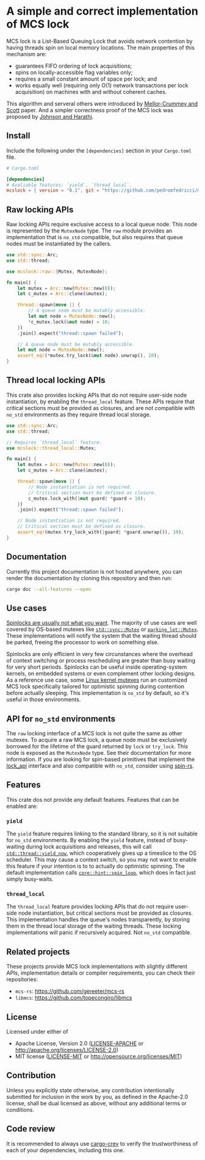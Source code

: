 # A simple and correct implementation of MCS lock

MCS lock is a List-Based Queuing Lock that avoids network contention by
having threads spin on local memory locations. The main properties of this
mechanism are:

- guarantees FIFO ordering of lock acquisitions;
- spins on locally-accessible flag variables only;
- requires a small constant amount of space per lock; and
- works equally well (requiring only O(1) network transactions per lock
  acquisition) on machines with and without coherent caches.

This algorithm and serveral others were introduced by [Mellor-Crummey and Scott] paper.
And a simpler correctness proof of the MCS lock was proposed by [Johnson and Harathi].

## Install

Include the following under the `[dependencies]` section in your `Cargo.toml` file.

```toml
# Cargo.toml

[dependencies]
# Avaliable features: `yield`, `thread_local`.
mcslock = { version = "0.1", git = "https://github.com/pedromfedricci/mcslock" }
```

## Raw locking APIs

Raw locking APIs require exclusive access to a local queue node. This node is
represented by the `MutexNode` type. The `raw` module provides an implementation
that is `no_std` compatible, but also requires that queue nodes must be
instantiated by the callers.

```rust
use std::sync::Arc;
use std::thread;

use mcslock::raw::{Mutex, MutexNode};

fn main() {
    let mutex = Arc::new(Mutex::new(0));
    let c_mutex = Arc::clone(&mutex);

    thread::spawn(move || {
        // A queue node must be mutably accessible.
        let mut node = MutexNode::new();
        *c_mutex.lock(&mut node) = 10;
    })
    .join().expect("thread::spawn failed");

    // A queue node must be mutably accessible.
    let mut node = MutexNode::new();
    assert_eq!(*mutex.try_lock(&mut node).unwrap(), 10);
}
```

## Thread local locking APIs

This crate also provides locking APIs that do not require user-side node
instantiation, by enabling the `thread_local` feature. These APIs require
that critical sections must be provided as closures, and are not compatible
with `no_std` environments as they require thread local storage.

```rust
use std::sync::Arc;
use std::thread;

// Requires `thread_local` feature.
use mcslock::thread_local::Mutex;

fn main() {
    let mutex = Arc::new(Mutex::new(0));
    let c_mutex = Arc::clone(&mutex);

    thread::spawn(move || {
        // Node instantiation is not required.
        // Critical section must be defined as closure.
        c_mutex.lock_with(|mut guard| *guard = 10);
    })
    .join().expect("thread::spawn failed");

    // Node instantiation is not required.
    // Critical section must be defined as closure.
    assert_eq!(mutex.try_lock_with(|guard| *guard.unwrap()), 10);
}
```

## Documentation

Currently this project documentation is not hosted anywhere, you can render
the documentation by cloning this repository and then run:

```bash
cargo doc --all-features --open
```

## Use cases

[Spinlocks are usually not what you want]. The majority of use cases are well
covered by OS-based mutexes like [`std::sync::Mutex`] or [`parking_lot::Mutex`].
These implementations will notify the system that the waiting thread should
be parked, freeing the processor to work on something else.

Spinlocks are only efficient in very few circunstances where the overhead
of context switching or process rescheduling are greater than busy waiting
for very short periods. Spinlocks can be useful inside operating-system kernels,
on embedded systems or even complement other locking designs. As a reference
use case, some [Linux kernel mutexes] run an customized MCS lock specifically
tailored for optimistic spinning during contention before actually sleeping.
This implementation is `no_std` by default, so it's useful in those environments.

## API for `no_std` environments

The `raw` locking interface of a MCS lock is not quite the same as other
mutexes. To acquire a raw MCS lock, a queue node must be exclusively borrowed for
the lifetime of the guard returned by `lock` or `try_lock`. This node is exposed
as the `MutexNode` type. See their documentation for more information. If you
are looking for spin-based primitives that implement the [lock_api] interface
and also compatible with `no_std`, consider using [spin-rs].

## Features

This crate dos not provide any default features. Features that can be enabled
are:

### `yield`

The `yield` feature requires linking to the standard library, so it is not
suitable for `no_std` environments. By enabling the `yield` feature, instead
of busy-waiting during lock acquisitions and releases, this will call
[`std::thread::yield_now`], which cooperatively gives up a timeslice to the
OS scheduler. This may cause a context switch, so you may not want to enable
this feature if your intention is to to actually do optimistic spinning. The
default implementation calls [`core::hint::spin_loop`], which does in fact
just simply busy-waits.

### `thread_local`

The `thread_local` feature provides locking APIs that do not require user-side
node instantiation, but critical sections must be provided as closures. This
implementation handles the queue's nodes transparently, by storing them in
the thread local storage of the waiting threads. These locking implementations
will panic if recursively acquired. Not `no_std` compatible.

## Related projects

These projects provide MCS lock implementations with slightly different APIs,
implementation details or compiler requirements, you can check their
repositories:

- `mcs-rs`: <https://github.com/gereeter/mcs-rs>
- `libmcs`: <https://github.com/topecongiro/libmcs>

## License

Licensed under either of

- Apache License, Version 2.0 ([LICENSE-APACHE](LICENSE-APACHE) or <http://apache.org/licenses/LICENSE-2.0>)
- MIT license ([LICENSE-MIT](LICENSE-MIT) or <http://opensource.org/licenses/MIT>)

## Contribution

Unless you explicitly state otherwise, any contribution intentionally submitted
for inclusion in the work by you, as defined in the Apache-2.0 license, shall
be dual licensed as above, without any additional terms or conditions.

## Code review

It is recommended to always use [cargo-crev] to verify the trustworthiness of
each of your dependencies, including this one.

[`std::sync::Mutex`]: https://doc.rust-lang.org/std/sync/struct.Mutex.html
[`parking_lot::Mutex`]: https://docs.rs/parking_lot/latest/parking_lot/type.Mutex.html
[`RawMutex`]: https://docs.rs/lock_api/latest/lock_api/trait.RawMutex.html
[`RawMutexFair`]: https://docs.rs/lock_api/latest/lock_api/trait.RawMutexFair.html
[`std::thread::yield_now`]: https://doc.rust-lang.org/std/thread/fn.yield_now.html
[`core::hint::spin_loop`]: https://doc.rust-lang.org/core/hint/fn.spin_loop.html
[spin-lock]: https://en.wikipedia.org/wiki/Spinlock
[spin-rs]: https://docs.rs/spin/latest/spin
[lock_api]: https://docs.rs/lock_api/latest/lock_api
[Linux kernel mutexes]: https://www.kernel.org/doc/html/latest/locking/mutex-design.html
[Spinlocks are usually not what you want]: https://matklad.github.io/2020/01/02/spinlocks-considered-harmful.html
[Mellor-Crummey and Scott]: https://www.cs.rochester.edu/~scott/papers/1991_TOCS_synch.pdf
[Johnson and Harathi]: https://web.archive.org/web/20140411142823/http://www.cise.ufl.edu/tr/DOC/REP-1992-71.pdf
[cargo-crev]: https://github.com/crev-dev/cargo-crev
